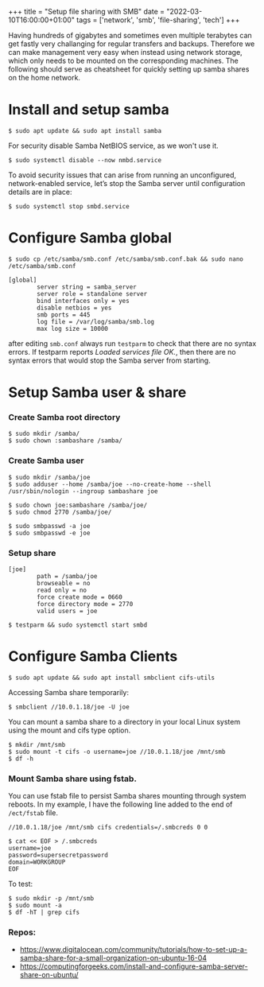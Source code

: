 +++
title = "Setup file sharing with SMB"
date = "2022-03-10T16:00:00+01:00"
tags  = ['network', 'smb', 'file-sharing', 'tech']
+++

Having hundreds of gigabytes and sometimes even multiple terabytes can get fastly very challanging for regular transfers and backups. Therefore we can make management very easy when instead using network storage, which only needs to be mounted on the corresponding machines. The following should serve as cheatsheet for quickly setting up samba shares on the home network.

# Install and setup samba
```
$ sudo apt update && sudo apt install samba
```

For security disable Samba NetBIOS service, as we won't use it.
```
$ sudo systemctl disable --now nmbd.service
```

To avoid security issues that can arise from running an unconfigured, network-enabled service, let’s stop the Samba server until configuration details are in place:
```
$ sudo systemctl stop smbd.service
```

# Configure Samba global
```
$ sudo cp /etc/samba/smb.conf /etc/samba/smb.conf.bak && sudo nano /etc/samba/smb.conf
```
```
[global]
        server string = samba_server
        server role = standalone server
        bind interfaces only = yes
        disable netbios = yes
        smb ports = 445
        log file = /var/log/samba/smb.log
        max log size = 10000
```
after editing `smb.conf` always run `testparm` to check that there are no syntax errors.
If testparm reports *Loaded services file OK.*, then there are no syntax errors that would stop the Samba server from starting.

# Setup Samba user & share
### Create Samba root directory
```
$ sudo mkdir /samba/
$ sudo chown :sambashare /samba/
```
### Create Samba user
```
$ sudo mkdir /samba/joe
$ sudo adduser --home /samba/joe --no-create-home --shell /usr/sbin/nologin --ingroup sambashare joe

$ sudo chown joe:sambashare /samba/joe/
$ sudo chmod 2770 /samba/joe/

$ sudo smbpasswd -a joe
$ sudo smbpasswd -e joe
```
### Setup share
```
[joe]
        path = /samba/joe
        browseable = no
        read only = no
        force create mode = 0660
        force directory mode = 2770
        valid users = joe
```
```
$ testparm && sudo systemctl start smbd
```

# Configure Samba Clients
```
$ sudo apt update && sudo apt install smbclient cifs-utils
```
Accessing Samba share temporarily:
```
$ smbclient //10.0.1.18/joe -U joe
```
You can mount a samba share to a directory in your local Linux system using the mount and cifs type option.
```
$ mkdir /mnt/smb
$ sudo mount -t cifs -o username=joe //10.0.1.18/joe /mnt/smb
$ df -h
```

### Mount Samba share using fstab.

You can use fstab file to persist Samba shares mounting through system reboots. In my example, I have the following line added to the end of `/ect/fstab` file.
```
//10.0.1.18/joe /mnt/smb cifs credentials=/.smbcreds 0 0
```
```
$ cat << EOF > /.smbcreds
username=joe
password=supersecretpassword
domain=WORKGROUP
EOF
```

To test:
```
$ sudo mkdir -p /mnt/smb
$ sudo mount -a
$ df -hT | grep cifs
```

### Repos:
- https://www.digitalocean.com/community/tutorials/how-to-set-up-a-samba-share-for-a-small-organization-on-ubuntu-16-04
- https://computingforgeeks.com/install-and-configure-samba-server-share-on-ubuntu/
